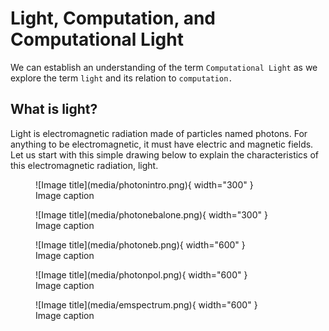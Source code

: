 # Light, Computation, and Computational Light
We can establish an understanding of the term `Computational Light` as we explore the term `light` and its relation to `computation.`


## What is light?
Light is electromagnetic radiation made of particles named photons.
For anything to be electromagnetic, it must have electric and magnetic fields.
Let us start with this simple drawing below to explain the characteristics of this electromagnetic radiation, light.


<figure markdown>
  ![Image title](media/photonintro.png){ width="300" }
  <figcaption>Image caption</figcaption>
</figure>


<figure markdown>
  ![Image title](media/photonebalone.png){ width="300" }
  <figcaption>Image caption</figcaption>
</figure>


<figure markdown>
  ![Image title](media/photoneb.png){ width="600" }
  <figcaption>Image caption</figcaption>
</figure>


<figure markdown>
  ![Image title](media/photonpol.png){ width="600" }
  <figcaption>Image caption</figcaption>
</figure>


<figure markdown>
  ![Image title](media/emspectrum.png){ width="600" }
  <figcaption>Image caption</figcaption>
</figure>


